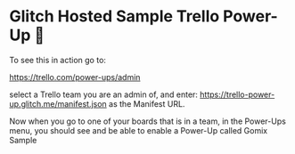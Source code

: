 # Glitch Hosted Sample Trello Power-Up 🚀

To see this in action go to:

https://trello.com/power-ups/admin

select a Trello team you are an admin of, and enter: https://trello-power-up.glitch.me/manifest.json as the Manifest URL.

Now when you go to one of your boards that is in a team, in the Power-Ups menu, you should see and be able to enable a Power-Up called Gomix Sample